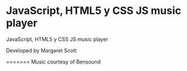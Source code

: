# JavaScript, HTML5 y CSS JS music player
 JavaScript, HTML5 y CSS JS music player



Developed by Margaret Scott

=======
Music courtesy of Bensound
